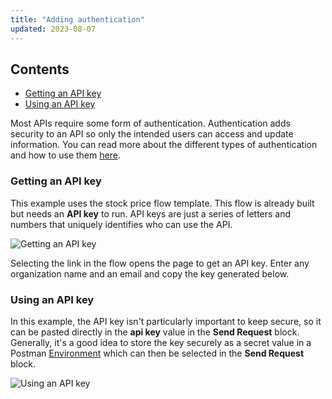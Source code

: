 ```yaml
---
title: "Adding authentication"
updated: 2023-08-07
---
```


## Contents

* [Getting an API key](#getting-an-api-key)
* [Using an API key](#using-an-api-key)

Most APIs require some form of authentication. Authentication adds security to an API so only the intended users can access and update information. You can read more about the different types of authentication and how to use them [here](../../../sending-requests/authorization/authorization/).

### Getting an API key

This example uses the stock price flow template. This flow is already built but needs an **API key** to run. API keys are just a series of letters and numbers that uniquely identifies who can use the API.

![Getting an API key](https://assets.postman.com/postman-labs-docs/concepts/getting-api-key.gif)

Selecting the link in the flow opens the page to get an API key. Enter any organization name and an email and copy the key generated below.

### Using an API key

In this example, the API key isn't particularly important to keep secure, so it can be pasted directly in the **api key** value in the **Send Request** block. Generally, it's a good idea to store the key securely as a secret value in a Postman [Environment](../../../sending-requests/managing-environments/) which can then be selected in the **Send Request** block.

![Using an API key](https://assets.postman.com/postman-labs-docs/concepts/using-api-key.gif)
